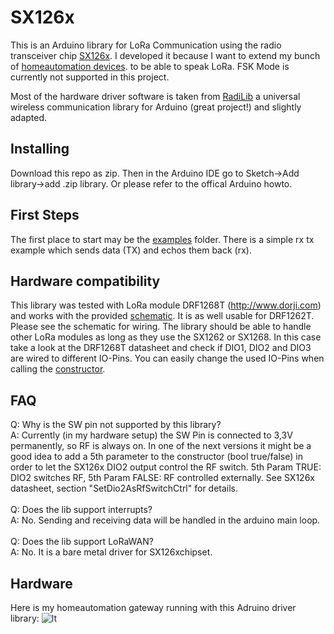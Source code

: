 # SX126x
This is an Arduino library for LoRa Communication using the radio transceiver chip [SX126x](https://www.semtech.com).
I developed it because I want to extend my bunch of [homeautomation devices](https://github.com/tinytronix/homeautomation). 
to be able to speak LoRa. FSK Mode is currently not supported in this project.

Most of the hardware driver software is taken from [RadiLib](https://github.com/jgromes/RadioLib) a universal wireless communication library for Arduino (great project!) and slightly adapted.

## Installing
Download this repo as zip. Then in the Arduino IDE go to Sketch->Add library->add .zip library.
Or please refer to the offical Arduino howto.

## First Steps
The first place to start may be the [examples](https://github.com/tinytronix/SX126x/tree/master/examples) folder. There is a simple rx tx example which sends data (TX) and echos them back (rx). 

## Hardware compatibility
This library was tested with LoRa module DRF1268T (http://www.dorji.com) and works with the provided [schematic](https://github.com/tinytronix/homeautomation/blob/master/Hardware/LoraGateway/Schematic.pdf).  It is as well usable for DRF1262T. Please see the schematic for wiring. The library should be able to handle other
LoRa modules as long as they use the SX1262 or SX1268. In this case take a look at the DRF1268T datasheet and check if DIO1, DIO2 and DIO3 are wired to different IO-Pins. You can easily change the used IO-Pins when calling the [constructor](https://github.com/tinytronix/SX126x/blob/master/examples/LoRaRX.ino).

## FAQ
Q: Why is the SW pin not supported by this library? <br>
A: Currently (in my hardware setup) the SW Pin is connected to 3,3V permanently, so RF is always on. In one of the next versions it might be a good idea to add a 5th parameter to the constructor (bool true/false) in order to let the SX126x DIO2 output control the RF switch. 5th Param TRUE: DIO2 switches RF, 5th Param FALSE: RF controlled externally. See SX126x datasheet, section "SetDio2AsRfSwitchCtrl" for details.<br><br>
Q: Does the lib support interrupts? <br>
A: No. Sending and receiving data will be handled in the arduino main loop.<br>
<br>
Q: Does the lib support LoRaWAN?<br>
A: No. It is a bare metal driver for SX126xchipset. 

## Hardware
Here is my homeautomation gateway running with this Adruino driver library:
![lt](https://raw.githubusercontent.com/tinytronix/SX126x/master/pcb/LoRa2.JPG)

